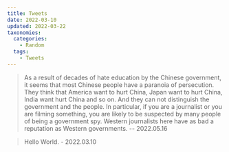 ```yaml
---
title: Tweets
date: 2022-03-10
updated: 2022-03-22
taxonomies:
  categories:
    - Random
  tags:
    - Tweets
---
```


> As a result of decades of hate education by the Chinese government, it seems that most Chinese people have a paranoia of persecution. They think that America want to hurt China, Japan want to hurt China, India want hurt China and so on. And they can not distinguish the government and the people. In particular, if you are a journalist or you are filming something, you are likely to be suspected by many people of being a government spy. Western journalists here have as bad a reputation as Western governments. -- 2022.05.16

<!-- more -->

> Hello World. - 2022.03.10
